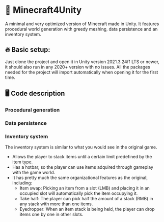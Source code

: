 # :crystal_ball: Minecraft4Unity
A minimal and very optimized version of Minecraft made in Unity.  It features procedural world generation with greedy meshing, data persistence and an inventory system.

## :fire: Basic setup:

Just clone the project and open it in Unity version 2021.3.24f1 LTS or newer, it should also run in any 2020+ version with no issues.
All the packages needed for the project will import automatically when opening it for the first time.

## :desktop_computer: Code description

### Procedural generation

### Data persistence

### Inventory system
The inventory system is similar to what you would see in the original game. 

- Allows the player to stack items until a certain limit predefined by the item type.
- Has a hotbar, so the player can use items adquired through gameplay with the game world.
- It has pretty much the same organizational features as the original, including:
  - Item swap: Picking an item from a slot (LMB) and placing it in an occupied slot will automatically pick the item occupying it.
  - Take half: The player can pick half the amount of a stack (RMB) in any stack with more than one items. 
  - Eyedropper: When an item stack is being held, the player can drop items one by one in other slots. 
